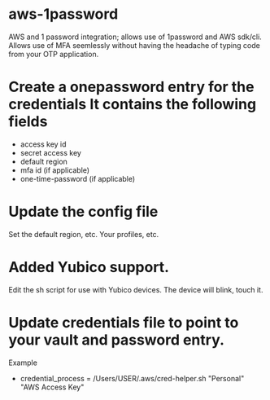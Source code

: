 # aws-1password
AWS and 1 password integration; allows use of 1password and AWS sdk/cli. Allows
use of MFA seemlessly without having the headache of typing code from your OTP 
application.


# Create a onepassword entry for the credentials It contains the following fields
* access key id
* secret access key
* default region
* mfa id (if applicable)
* one-time-password (if applicable)

# Update the config file
Set the default region, etc. Your profiles, etc.

# Added Yubico support.
Edit the sh script for use with Yubico devices. The device will blink, touch it.

# Update credentials file to point to your vault and password entry.
 Example
   * credential_process = /Users/USER/.aws/cred-helper.sh "Personal" "AWS Access Key"
